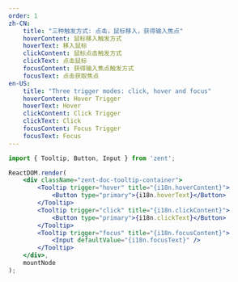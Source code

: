 ```yaml
---
order: 1
zh-CN:
	title: "三种触发方式: 点击，鼠标移入，获得输入焦点"
	hoverContent: 鼠标移入触发方式
	hoverText: 移入鼠标
	clickContent: 鼠标点击触发方式
	clickText: 点击鼠标
	focusContent: 获得输入焦点触发方式
	focusText: 点击获取焦点
en-US:
	title: "Three trigger modes: click, hover and focus"
	hoverContent: Hover Trigger
	hoverText: Hover
	clickContent: Click Trigger
	clickText: Click
	focusContent: Focus Trigger
	focusText: Focus
---
```


```jsx
import { Tooltip, Button, Input } from 'zent';

ReactDOM.render(
	<div className="zent-doc-tooltip-container">
		<Tooltip trigger="hover" title="{i18n.hoverContent}">
			<Button type="primary">{i18n.hoverText}</Button>
		</Tooltip>
		<Tooltip trigger="click" title="{i18n.clickContent}">
			<Button type="primary">{i18n.clickText}</Button>
		</Tooltip>
		<Tooltip trigger="focus" title="{i18n.focusContent}">
			<Input defaultValue="{i18n.focusText}" />
		</Tooltip>
	</div>,
	mountNode
);
```

<style>
	.zent-doc-tooltip-container {
		display: flex;
		justify-content: center;

		.zent-doc-tooltip-tag {
			border: 1px solid #e5e5e5;
			border-radius: 20%;
			padding: 3px;
			font-size: 12px;
			cursor: default;

			&:not(:last-child) {
				margin-right: 10px;
			}
		}

		.zent-input-wrapper {
			margin-left: 10px;
		}
	}
</style>
